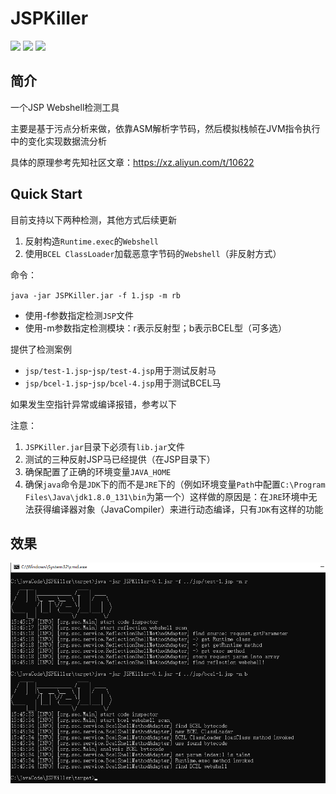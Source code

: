 # JSPKiller

![](https://img.shields.io/badge/build-passing-brightgreen)
![](https://img.shields.io/badge/ASM-9.2-blue)
![](https://img.shields.io/badge/Java-8-red)

## 简介

一个JSP Webshell检测工具

主要是基于污点分析来做，依靠ASM解析字节码，然后模拟栈帧在JVM指令执行中的变化实现数据流分析

具体的原理参考先知社区文章：https://xz.aliyun.com/t/10622

## Quick Start

目前支持以下两种检测，其他方式后续更新

1. 反射构造`Runtime.exec`的`Webshell`
2. 使用`BCEL ClassLoader`加载恶意字节码的`Webshell`（非反射方式）

命令：

`java -jar JSPKiller.jar -f 1.jsp -m rb`

- 使用-f参数指定检测`JSP`文件
- 使用-m参数指定检测模块：r表示反射型；b表示BCEL型（可多选）

提供了检测案例
- `jsp/test-1.jsp`-`jsp/test-4.jsp`用于测试反射马
- `jsp/bcel-1.jsp`-`jsp/bcel-4.jsp`用于测试BCEL马

如果发生空指针异常或编译报错，参考以下

注意：
1. `JSPKiller.jar`目录下必须有`lib.jar`文件
2. 测试的三种反射JSP马已经提供（在JSP目录下）
3. 确保配置了正确的环境变量`JAVA_HOME`
4. 确保`java`命令是`JDK`下的而不是`JRE`下的（例如环境变量`Path`中配置`C:\Program Files\Java\jdk1.8.0_131\bin`为第一个）这样做的原因是：在`JRE`环境中无法获得编译器对象（JavaCompiler）来进行动态编译，只有`JDK`有这样的功能

## 效果

![](/img/1.png)